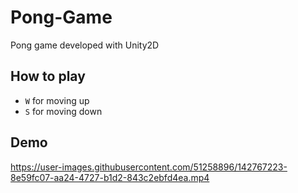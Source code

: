 # Pong-Game
Pong game developed with Unity2D

## How to play

* `W` for moving up
* `S` for moving down

## Demo


https://user-images.githubusercontent.com/51258896/142767223-8e59fc07-aa24-4727-b1d2-843c2ebfd4ea.mp4

